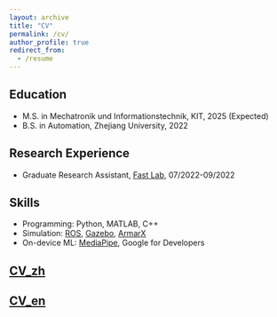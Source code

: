 ```yaml
---
layout: archive
title: "CV"
permalink: /cv/
author_profile: true
redirect_from:
  - /resume
---
```


## Education
* M.S. in Mechatronik und Informationstechnik, KIT, 2025 (Expected)
* B.S. in Automation, Zhejiang University, 2022

## Research Experience
* Graduate Research Assistant, [Fast Lab](http://zju-fast.com/), 07/2022-09/2022
  
## Skills
* Programming: Python, MATLAB, C++
* Simulation: [ROS](http://wiki.ros.org/), [Gazebo](https://gazebosim.org/home), [ArmarX](https://armarx.humanoids.kit.edu/)
* On-device ML: [MediaPipe](https://developers.google.com/mediapipe), Google for Developers

## [CV_zh](https://github.com/githuber1218/githuber1218.github.io/blob/master/_pages/CV_zh.pdf)
## [CV_en](https://github.com/githuber1218/githuber1218.github.io/blob/master/_pages/CV_en.pdf)
